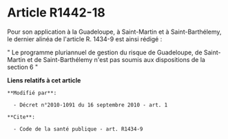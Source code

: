 # Article R1442-18

Pour son application à la Guadeloupe, à Saint-Martin et à Saint-Barthélemy, le dernier alinéa de l'article R. 1434-9 est
ainsi rédigé : 

" Le programme pluriannuel de gestion du risque de Guadeloupe, de Saint-Martin et de Saint-Barthélemy n'est pas soumis aux
dispositions de la section 6 "

**Liens relatifs à cet article**

	**Modifié par**:

	  - Décret n°2010-1091 du 16 septembre 2010 - art. 1

	**Cite**:

	  - Code de la santé publique - art. R1434-9
